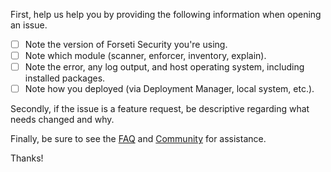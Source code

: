 First, help us help you by providing the following information when opening an issue.

 - [ ] Note the version of Forseti Security you're using.
 - [ ] Note which module (scanner, enforcer, inventory, explain).
 - [ ] Note the error, any log output, and host operating system, including installed packages.
 - [ ] Note how you deployed (via Deployment Manager, local system, etc.).

Secondly, if the issue is a feature request, be descriptive regarding what needs changed and why.

Finally, be sure to see the [FAQ](forsetisecurity.org/FAQ) and [Community](forsetisecurity.org/community) for assistance.

Thanks!
